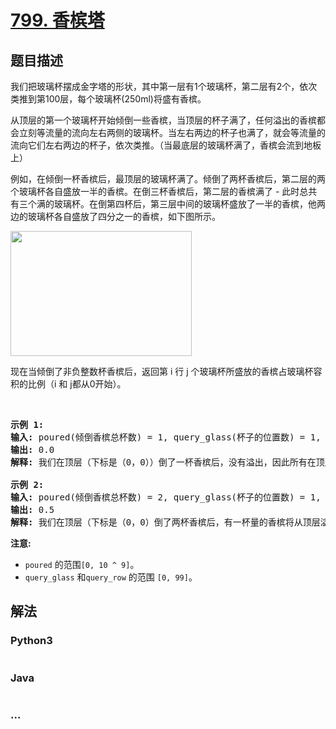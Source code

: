 # [799. 香槟塔](https://leetcode-cn.com/problems/champagne-tower)



## 题目描述

<!-- 这里写题目描述 -->

<p>我们把玻璃杯摆成金字塔的形状，其中第一层有1个玻璃杯，第二层有2个，依次类推到第100层，每个玻璃杯(250ml)将盛有香槟。</p>

<p>从顶层的第一个玻璃杯开始倾倒一些香槟，当顶层的杯子满了，任何溢出的香槟都会立刻等流量的流向左右两侧的玻璃杯。当左右两边的杯子也满了，就会等流量的流向它们左右两边的杯子，依次类推。（当最底层的玻璃杯满了，香槟会流到地板上）</p>

<p>例如，在倾倒一杯香槟后，最顶层的玻璃杯满了。倾倒了两杯香槟后，第二层的两个玻璃杯各自盛放一半的香槟。在倒三杯香槟后，第二层的香槟满了 - 此时总共有三个满的玻璃杯。在倒第四杯后，第三层中间的玻璃杯盛放了一半的香槟，他两边的玻璃杯各自盛放了四分之一的香槟，如下图所示。</p>

<p><img alt="" src="https://s3-lc-upload.s3.amazonaws.com/uploads/2018/03/09/tower.png" style="height:200px; width:290px" /></p>

<p>现在当倾倒了非负整数杯香槟后，返回第 i 行 j 个玻璃杯所盛放的香槟占玻璃杯容积的比例（i 和 j都从0开始）。</p>

<p>&nbsp;</p>

<pre>
<strong>示例 1:</strong>
<strong>输入:</strong> poured(倾倒香槟总杯数) = 1, query_glass(杯子的位置数) = 1, query_row(行数) = 1
<strong>输出:</strong> 0.0
<strong>解释:</strong> 我们在顶层（下标是（0，0））倒了一杯香槟后，没有溢出，因此所有在顶层以下的玻璃杯都是空的。

<strong>示例 2:</strong>
<strong>输入:</strong> poured(倾倒香槟总杯数) = 2, query_glass(杯子的位置数) = 1, query_row(行数) = 1
<strong>输出:</strong> 0.5
<strong>解释:</strong> 我们在顶层（下标是（0，0）倒了两杯香槟后，有一杯量的香槟将从顶层溢出，位于（1，0）的玻璃杯和（1，1）的玻璃杯平分了这一杯香槟，所以每个玻璃杯有一半的香槟。
</pre>

<p><strong>注意:</strong></p>

<ul>
	<li><code>poured</code>&nbsp;的范围<code>[0, 10 ^ 9]</code>。</li>
	<li><code>query_glass</code>&nbsp;和<code>query_row</code>&nbsp;的范围&nbsp;<code>[0, 99]</code>。</li>
</ul>


## 解法

<!-- 这里可写通用的实现逻辑 -->

<!-- tabs:start -->

### **Python3**

<!-- 这里可写当前语言的特殊实现逻辑 -->

```python

```

### **Java**

<!-- 这里可写当前语言的特殊实现逻辑 -->

```java

```

### **...**

```

```

<!-- tabs:end -->
